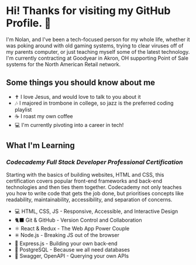 # Hi! Thanks for visiting my GitHub Profile. 👋

I'm Nolan, and I've been a tech-focused person for my whole life, whether it was poking around with old gaming systems, trying to clear viruses off of my parents computer, or just teaching myself some of the latest technology. I'm currently contracting at Goodyear in Akron, OH supporting Point of Sale systems for the North American Retail network.

## Some things you should know about me
+ ✝️ I love Jesus, and would love to talk to you about it
+ 🎶 I majored in trombone in college, so jazz is the preferred coding playlist
+ ☕ I roast my own coffee
+ 💻 I'm currently pivoting into a career in tech!

## What I'm Learning

### *Codecademy Full Stack Developer Professional Certification*
Starting with the basics of building websites, HTML and CSS, this certification covers popular front-end frameworks and back-end technologies and then ties them together. Codecademy not only teaches you how to write code that gets the job done, but prioritises concepts like readability, maintainability, accessibility, and separation of concerns.

+ 💻 HTML, CSS, JS - Responsive, Accessible, and Interactive Design
+ 🐈‍⬛ Git & GitHub - Version Control and Collaboration
+ ⚛️ React & Redux - The Web App Power Couple
+ ✳️ Node.js - Breaking JS out of the browser
+ 🚂 Express.js - Building your own back-end
+ 🐘 PostgreSQL - Because we all need databases
+ 🕺 Swagger, OpenAPI - Querying your own APIs



<!---
nmiller15/nmiller15 is a ✨ special ✨ repository because its `README.md` (this file) appears on your GitHub profile.
You can click the Preview link to take a look at your changes.
--->
